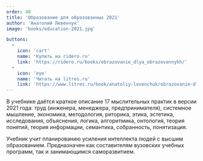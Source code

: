 ```yaml
---
order: 40
title: 'Образование для образованных 2021'
author: 'Анатолий Левенчук'
image: 'books/education-2021.jpg'

buttons:
  -
    icon: 'cart'
    name: 'Купить на ridero.ru'
    link: 'https://ridero.ru/books/obrazovanie_dlya_obrazovannykh/'
  -
    icon: 'eye'
    name: 'Читать на litres.ru'
    link: 'https://www.litres.ru/book/anatoliy-levenchuk/obrazovanie-dlya-obrazovannyh-2021-57283365/'
---
```


В учебнике даётся краткое описание 17 мыслительных практик в версии 2021 года: труд (инженера, менеджера, предпринимателя), системное мышление, экономика, методология, риторика, этика, эстетика, исследования, объяснения, логика, алгоритмика, онтология, теория понятий, теория информации, семантика, собранность, понятизация.

Учебник учит планированию усиления интеллекта людей с высшим образованием. Предназначен как составителям вузовских учебных программ, так и занимающимся саморазвитием.
